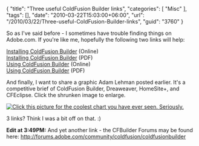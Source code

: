 {
	"title": "Three useful ColdFusion Builder links",
	"categories": [
		"Misc"
	],
	"tags": [],
	"date": "2010-03-22T15:03:00+06:00",
	"url": "/2010/03/22/Three-useful-ColdFusion-Builder-links",
	"guid": "3760"
}

So as I've said before - I sometimes have trouble finding things on Adobe.com. If you're like me, hopefully the following two links will help:

<a href="http://help.adobe.com/en_US/ColdFusionBuilder/Installing/index.html">Installing ColdFusion Builder</a> (Online)<br/>
<a href="http://help.adobe.com/en_US/ColdFusionBuilder/Installing/cfbuilder_install.pdf">Installing ColdFusion Builder</a> (PDF)<br/>
<a href="http://help.adobe.com/en_US/ColdFusionBuilder/Using/index.html">Using ColdFusion Builder</a> (Online)<br/>
<a href="http://help.adobe.com/en_US/ColdFusionBuilder/Using/cfbuilder_help.pdf">Using ColdFusion Builder</a> (PDF)<br/>

And finally, I want to share a graphic Adam Lehman posted earlier. It's a competitive brief of ColdFusion Builder, Dreaweaver, HomeSite+, and CFEclipse. Click the shrunken image to enlarge.

<a href="http://www.raymondcamden.com/images/ColdFusion Builder Comparison Matrix.png"><img src="http://static.raymondcamden.com/images/cfjedi/ColdFusion Builder Comparison Matrix Small.png" title="Click this picture for the coolest chart you have ever seen. Seriously." /></a>

3 links? Think I was a bit off on that. :)

<b>Edit at 3:49PM:</b> And yet another link - the CFBuilder Forums may be found here: <a href="http://forums.adobe.com/community/coldfusion/coldfusionbuilder">http://forums.adobe.com/community/coldfusion/coldfusionbuilder</a>